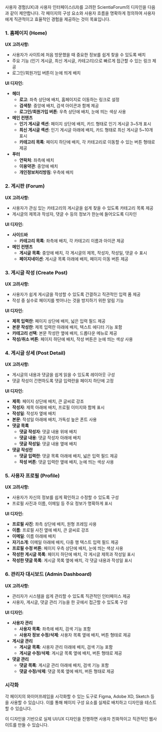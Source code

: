 사용자 경험(UX)과 사용자 인터페이스(UI)를 고려한 ScientiaForum의 디자인을 다음과 같이 제안합니다. 각 페이지의 구성 요소와 사용자 흐름을 명확하게 정의하여 사용자에게 직관적이고 효율적인 경험을 제공하는 것이 목표입니다.

### 1. 홈페이지 (Home)

**UX 고려사항:**
- 사용자가 사이트에 처음 방문했을 때 중요한 정보를 쉽게 찾을 수 있도록 배치
- 주요 기능 (인기 게시글, 최신 게시글, 카테고리)으로 빠르게 접근할 수 있는 링크 제공
- 로그인/회원가입 버튼이 눈에 띄게 배치

**UI 디자인:**
- **헤더**
  - **로고**: 좌측 상단에 배치, 홈페이지로 이동하는 링크로 설정
  - **검색창**: 중앙에 배치, 검색 아이콘과 함께 제공
  - **로그인/회원가입 버튼**: 우측 상단에 배치, 눈에 띄는 색상 사용
- **메인 컨텐츠**
  - **인기 게시글 섹션**: 페이지 상단에 배치, 카드 형태로 인기 게시글 3~5개 표시
  - **최신 게시글 섹션**: 인기 게시글 아래에 배치, 카드 형태로 최신 게시글 5~10개 표시
  - **카테고리 목록**: 페이지 하단에 배치, 각 카테고리로 이동할 수 있는 버튼 형태로 제공
- **푸터**
  - **연락처**: 좌측에 배치
  - **이용약관**: 중앙에 배치
  - **개인정보처리방침**: 우측에 배치

### 2. 게시판 (Forum)

**UX 고려사항:**
- 사용자가 관심 있는 카테고리의 게시글을 쉽게 찾을 수 있도록 카테고리 목록 제공
- 게시글의 제목과 작성자, 댓글 수 등의 정보가 한눈에 들어오도록 디자인

**UI 디자인:**
- **사이드바**
  - **카테고리 목록**: 좌측에 배치, 각 카테고리 이름과 아이콘 제공
- **메인 컨텐츠**
  - **게시글 목록**: 중앙에 배치, 각 게시글의 제목, 작성자, 작성일, 댓글 수 표시
  - **페이지네이션**: 게시글 목록 아래에 배치, 페이지 이동 버튼 제공

### 3. 게시글 작성 (Create Post)

**UX 고려사항:**
- 사용자가 쉽게 게시글을 작성할 수 있도록 간결하고 직관적인 입력 폼 제공
- 작성 중 실수로 페이지를 벗어나는 것을 방지하기 위한 알림 기능

**UI 디자인:**
- **제목 입력란**: 페이지 상단에 배치, 넓은 입력 필드 제공
- **본문 작성란**: 제목 입력란 아래에 배치, 텍스트 에디터 기능 포함
- **카테고리 선택**: 본문 작성란 옆에 배치, 드롭다운 메뉴로 제공
- **작성/취소 버튼**: 페이지 하단에 배치, 작성 버튼은 눈에 띄는 색상 사용

### 4. 게시글 상세 (Post Detail)

**UX 고려사항:**
- 게시글의 내용과 댓글을 쉽게 읽을 수 있도록 레이아웃 구성
- 댓글 작성이 간편하도록 댓글 입력란을 페이지 하단에 고정

**UI 디자인:**
- **제목**: 페이지 상단에 배치, 큰 글씨로 강조
- **작성자**: 제목 아래에 배치, 프로필 이미지와 함께 표시
- **작성일**: 작성자 옆에 배치
- **본문**: 작성일 아래에 배치, 가독성 높은 폰트 사용
- **댓글 목록**
  - **댓글 작성자**: 댓글 내용 위에 배치
  - **댓글 내용**: 댓글 작성자 아래에 배치
  - **댓글 작성일**: 댓글 내용 옆에 배치
- **댓글 작성란**
  - **댓글 입력란**: 댓글 목록 아래에 배치, 넓은 입력 필드 제공
  - **작성 버튼**: 댓글 입력란 옆에 배치, 눈에 띄는 색상 사용

### 5. 사용자 프로필 (Profile)

**UX 고려사항:**
- 사용자가 자신의 정보를 쉽게 확인하고 수정할 수 있도록 구성
- 프로필 사진과 이름, 이메일 등 주요 정보가 명확하게 표시

**UI 디자인:**
- **프로필 사진**: 좌측 상단에 배치, 원형 프레임 사용
- **이름**: 프로필 사진 옆에 배치, 큰 글씨로 강조
- **이메일**: 이름 아래에 배치
- **자기소개**: 이메일 아래에 배치, 다중 행 텍스트 입력 필드 제공
- **프로필 수정 버튼**: 페이지 우측 상단에 배치, 눈에 띄는 색상 사용
- **작성한 게시글 목록**: 페이지 하단에 배치, 각 게시글 제목과 작성일 표시
- **작성한 댓글 목록**: 게시글 목록 옆에 배치, 각 댓글 내용과 작성일 표시

### 6. 관리자 대시보드 (Admin Dashboard)

**UX 고려사항:**
- 관리자가 시스템을 쉽게 관리할 수 있도록 직관적인 인터페이스 제공
- 사용자, 게시글, 댓글 관리 기능을 한 곳에서 접근할 수 있도록 구성

**UI 디자인:**
- **사용자 관리**
  - **사용자 목록**: 좌측에 배치, 검색 기능 포함
  - **사용자 정보 수정/삭제**: 사용자 목록 옆에 배치, 버튼 형태로 제공
- **게시글 관리**
  - **게시글 목록**: 사용자 관리 아래에 배치, 검색 기능 포함
  - **게시글 수정/삭제**: 게시글 목록 옆에 배치, 버튼 형태로 제공
- **댓글 관리**
  - **댓글 목록**: 게시글 관리 아래에 배치, 검색 기능 포함
  - **댓글 수정/삭제**: 댓글 목록 옆에 배치, 버튼 형태로 제공

### 시각화

각 페이지의 와이어프레임을 시각화할 수 있는 도구로 Figma, Adobe XD, Sketch 등을 사용할 수 있습니다. 이를 통해 페이지 구성 요소를 실제로 배치하고 디자인을 테스트할 수 있습니다.

이 디자인을 기반으로 실제 UI/UX 디자인을 진행하면 사용자 친화적이고 직관적인 웹사이트를 만들 수 있습니다.